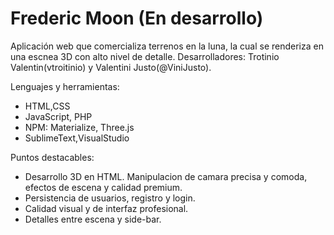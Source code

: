 # Frederic Moon (En desarrollo)
Aplicación web que comercializa terrenos en la luna, la cual se renderiza en una escnea 3D con alto nivel de detalle. Desarrolladores: Trotinio Valentin(vtroitinio) y Valentini Justo(@ViniJusto).

Lenguajes y herramientas:
  - HTML,CSS
  - JavaScript, PHP
  - NPM: Materialize, Three.js
  - SublimeText,VisualStudio

Puntos destacables: 
  - Desarrollo 3D en HTML. Manipulacion de camara precisa y comoda, efectos de escena y calidad premium.
  - Persistencia de usuarios, registro y login.
  - Calidad visual y de interfaz profesional.
  - Detalles entre escena y side-bar.
